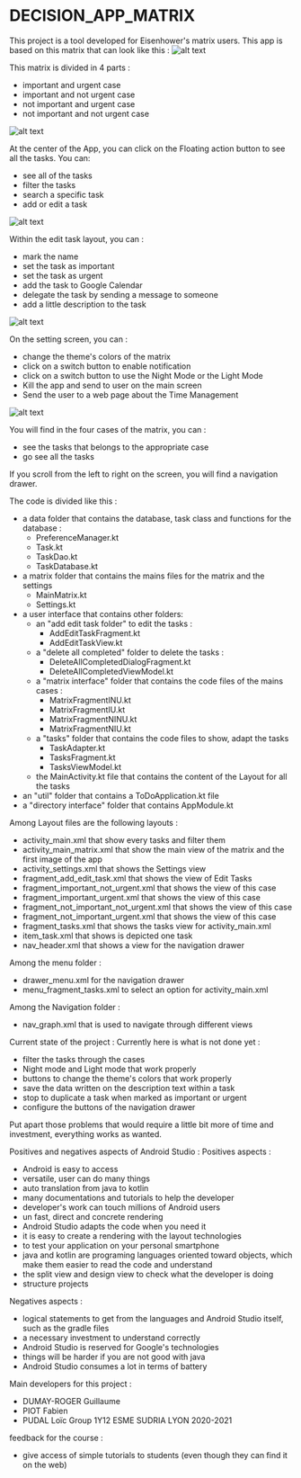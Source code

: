 # DECISION_APP_MATRIX
This project is a tool developed for Eisenhower's matrix users. 
This app is based on this matrix that can look like this : 
![alt text](https://s1.qwant.com/thumbr/0x380/b/1/4f4017c3cbb150b9f9aedf9b42707f0126a8874876f2454c2f33540eb90ad4/The-Eisenhower-Decision-Matrix-png.png?u=https%3A%2F%2Fluxafor.com%2Fwp-content%2Fuploads%2F2018%2F10%2FThe-Eisenhower-Decision-Matrix-png.png&q=0&b=1&p=0&a=0)



This matrix is divided in 4 parts : 
- important and urgent case 
- important and not urgent case 
- not important and urgent case 
- not important and not urgent case 

![alt text](https://i.imgur.com/NSS8Kzk.png)


At the center of the App, you can click on the Floating action button to see all the tasks. You can:
- see all of the tasks 
- filter the tasks 
- search a specific task
- add or edit a task 

![alt text](https://i.imgur.com/LHMPrEF.png)



Within the edit task layout, you can : 
- mark the name
- set the task as important 
- set the task as urgent
- add the task to Google Calendar 
- delegate the task by sending a message to someone
- add a little description to the task 

![alt text](https://i.imgur.com/PcM7CFK.png)



On the setting screen, you can : 
- change the theme's colors of the matrix 
- click on a switch button to enable notification
- click on a switch button to use the Night Mode or the Light Mode
- Kill the app and send to user on the main screen 
- Send the user to a web page about the Time Management 

![alt text](https://i.imgur.com/8GnxmzB.png)

You will find in the four cases of the matrix, you can : 
- see the tasks that belongs to the appropriate case
- go see all the tasks 

If you scroll from the left to right on the screen, you will find a navigation drawer. 

The code is divided like this : 
- a data folder that contains the database, task class and functions for the database :
    - PreferenceManager.kt 
    - Task.kt
    - TaskDao.kt 
    - TaskDatabase.kt 
- a matrix folder that contains the mains files for the matrix and the settings
    - MainMatrix.kt
    - Settings.kt
- a user interface that contains other folders: 
    - an "add edit task folder" to edit the tasks :
        - AddEditTaskFragment.kt
        - AddEditTaskView.kt
    - a "delete all completed" folder to delete the tasks : 
        - DeleteAllCompletedDialogFragment.kt
        - DeleteAllCompletedViewModel.kt
    - a "matrix interface" folder that contains the code files of the mains cases : 
        - MatrixFragmentINU.kt
        - MatrixFragmentIU.kt
        - MatrixFragmentNINU.kt
        - MatrixFragmentNIU.kt 
    - a "tasks" folder that contains the code files to show, adapt the tasks
        - TaskAdapter.kt
        - TasksFragment.kt
        - TasksViewModel.kt
    - the MainActivity.kt file that contains the content of the Layout for all the tasks
- an "util" folder that contains a ToDoApplication.kt file 
- a "directory interface" folder that contains AppModule.kt

Among Layout files are the following layouts : 
- activity_main.xml that show every tasks and filter them
- activity_main_matrix.xml that show the main view of the matrix and the first image of the app 
- activity_settings.xml that shows the Settings view
- fragment_add_edit_task.xml that shows the view of Edit Tasks
- fragment_important_not_urgent.xml that shows the view of this case 
- fragment_important_urgent.xml that shows the view of this case
- fragment_not_important_not_urgent.xml that shows the view of this case
- fragment_not_important_urgent.xml that shows the view of this case
- fragment_tasks.xml that shows the tasks view for activity_main.xml 
- item_task.xml that shows is depicted one task 
- nav_header.xml that shows a view for the navigation drawer

Among the menu folder : 
- drawer_menu.xml for the navigation drawer
- menu_fragment_tasks.xml to select an option for activity_main.xml

Among the Navigation folder : 
- nav_graph.xml that is used to navigate through different views

Current state of the project : 
Currently here is what is not done yet : 
- filter the tasks through the cases 
- Night mode and Light mode that work properly
- buttons to change the theme's colors that work properly 
- save the data written on the description text within a task
- stop to duplicate a task when marked as important or urgent 
- configure the buttons of the navigation drawer 

Put apart those problems that would require a little bit more of time and investment, everything works as wanted. 

Positives and negatives aspects of Android Studio : 
Positives aspects : 
- Android is easy to access
- versatile, user can do many things 
- auto translation from java to kotlin
- many documentations and tutorials to help the developer
- developer's work can touch millions of Android users
- un fast, direct and concrete rendering 
- Android Studio adapts the code when you need it 
- it is easy to create a rendering with the layout technologies
- to test your application on your personal smartphone 
- java and kotlin are programing languages oriented toward objects, which make them easier to read the code and understand
- the split view and design view to check what the developer is doing
- structure projects

Negatives aspects : 
- logical statements to get from the languages and Android Studio itself, such as the gradle files
- a necessary investment to understand correctly 
- Android Studio is reserved for Google's technologies
- things will be harder if you are not good with java
- Android Studio consumes a lot in terms of battery

Main developers for this project : 
- DUMAY-ROGER Guillaume 
- PIOT Fabien 
- PUDAL Loïc 
Group 1Y12 
ESME SUDRIA LYON 
2020-2021

feedback for the course : 
- give access of simple tutorials to students (even though they can find it on the web)

